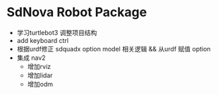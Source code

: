 # SdNova Robot Package

- 学习turtlebot3 调整项目结构
- add keyboard ctrl
- 根据urdf修正 sdquadx option model 相关逻辑 && 从urdf 赋值 option
- 集成 nav2
  - 增加rviz
  - 增加lidar
  - 增加odm
